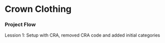 # Crown Clothing
### Project Flow
Lession 1: Setup with CRA, removed CRA code and added initial categories